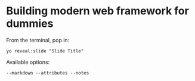 
# Building modern web framework for dummies

From the terminal, pop in:

  ```yo reveal:slide "Slide Title"```

Available options:

 ```--markdown --attributes --notes```
